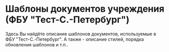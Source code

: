 # Шаблоны документов учреждения (ФБУ "Тест-С.-Петербург")

Здесь Вы найдёте описание шаблонов документов, используемые в ФБУ "Тест-С.-Петербург".
А также - описание стилей, порядка обновления шаблонов и т.п..
